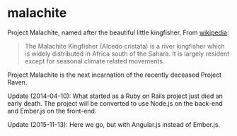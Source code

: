 # malachite

Project Malachite, named after the beautiful little kingfisher. From [wikipedia](http://en.wikipedia.org/wiki/Malachite_Kingfisher):

> The Malachite Kingfisher (Alcedo cristata) is a river kingfisher which is widely distributed in Africa south of the Sahara. It is largely resident except for seasonal climate related movements.

Project Malachite is the next incarnation of the recently deceased Project Raven.

Update (2014-04-10): What started as a Ruby on Rails project just died an early death. The project will be converted to use Node.js on the back-end and Ember.js on the front-end.

Update (2015-11-13): Here we go, but with Angular.js instead of Ember.js.
